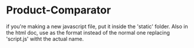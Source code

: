 # Product-Comparator
if you're making a new javascript file, put it inside the 'static' folder.
Also in the html doc, use <script src="{{ url_for('static', filename='script.js') }}"></script> as the format instead of the normal one replacing 'script.js' witht the actual name.

